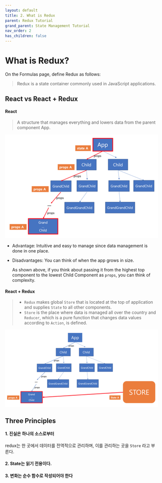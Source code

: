 ```yaml
---
layout: default
title: 2. What is Redux
parent: Redux Tutorial
grand_parent: State Management Tutorial
nav_order: 2
has_children: false
---
```


# What is Redux?

On the Formulas page, define Redux as follows:

> Redux is a state container commonly used in JavaScript applications.
 
## React vs React + Redux

#### React
 > A structure that manages everything and lowers data from the parent component App.

 ![ex_screenshot](../images/what_is_redux_01.png)

 - Advantage: Intuitive and easy to manage since data management is done in one place.
 - Disadvantages: You can think of when the app grows in size.
        
      As shown above, if you think about passing it from the highest top component to the lowest Child Component as `props`, you can think of complexity.
   
#### React + Redux
  >- `Redux` makes global `Store` that is located at the top of application and supplies `State` to all other components.
  >- `Store` is the place where data is managed all over the country and `Reducer`, which is a pure function that changes data values according to `Action`, is defined. 
   
  ![ex_screenshot](../images/What_is_redux_02.png)
 

   
 

## Three Principles
#### 1. 진실은 하나의 소스로부터
   redux는 한 곳에서 데이터를 전역적으로 관리하며, 이를 관리하는 곳을 `Store` 라고 부른다.
	
#### 2. State는 읽기 전용이다. 

#### 3. 변화는 순수 함수로 작성되어야 한다